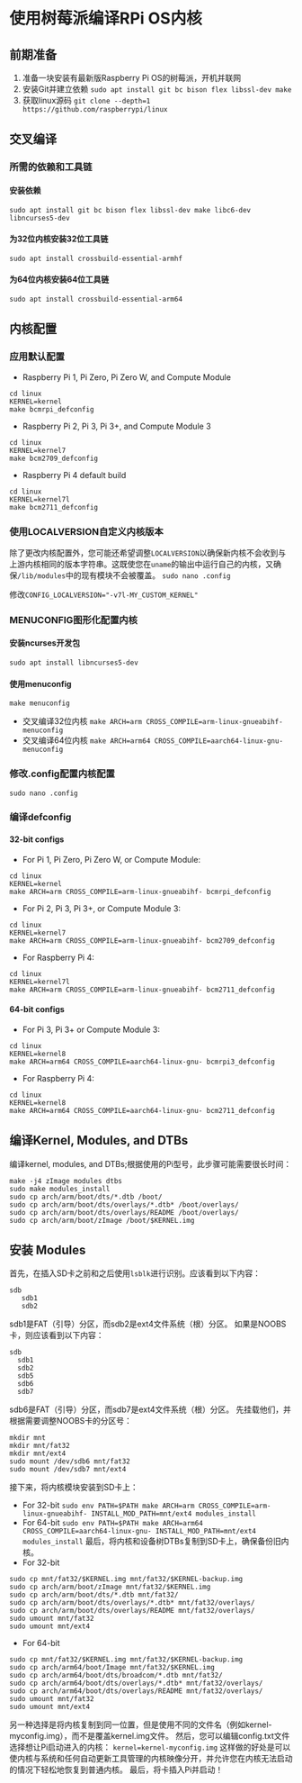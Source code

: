 # 使用树莓派编译RPi OS内核
##  前期准备
1. 准备一块安装有最新版Raspberry Pi OS的树莓派，开机并联网
2. 安装Git并建立依赖
`sudo apt install git bc bison flex libssl-dev make`
3. 获取linux源码
`git clone --depth=1 https://github.com/raspberrypi/linux`
## 交叉编译
### 所需的依赖和工具链
#### 安装依赖
`sudo apt install git bc bison flex libssl-dev make libc6-dev libncurses5-dev`
#### 为32位内核安装32位工具链
`sudo apt install crossbuild-essential-armhf`
#### 为64位内核安装64位工具链
`sudo apt install crossbuild-essential-arm64`
## 内核配置
### 应用默认配置
+ Raspberry Pi 1, Pi Zero, Pi Zero W, and Compute Module

```
cd linux
KERNEL=kernel
make bcmrpi_defconfig
```
+ Raspberry Pi 2, Pi 3, Pi 3+, and Compute Module 3 
```
cd linux
KERNEL=kernel7
make bcm2709_defconfig
```
+ Raspberry Pi 4 default build 
```
cd linux
KERNEL=kernel7l
make bcm2711_defconfig
```
### 使用LOCALVERSION自定义内核版本
除了更改内核配置外，您可能还希望调整`LOCALVERSION`以确保新内核不会收到与上游内核相同的版本字符串。这既使您在`uname`的输出中运行自己的内核，又确保`/lib/modules`中的现有模块不会被覆盖。
`sudo nano .config`

修改`CONFIG_LOCALVERSION="-v7l-MY_CUSTOM_KERNEL"`
### MENUCONFIG图形化配置内核
#### 安装ncurses开发包
`sudo apt install libncurses5-dev`
#### 使用menuconfig
`make menuconfig`
+ 交叉编译32位内核
`make ARCH=arm CROSS_COMPILE=arm-linux-gnueabihf- menuconfig`
+ 交叉编译64位内核
`make ARCH=arm64 CROSS_COMPILE=aarch64-linux-gnu- menuconfig`
### 修改.config配置内核配置
`sudo nano .config`
### 编译defconfig
#### 32-bit configs
+ For Pi 1, Pi Zero, Pi Zero W, or Compute Module:
```
cd linux
KERNEL=kernel
make ARCH=arm CROSS_COMPILE=arm-linux-gnueabihf- bcmrpi_defconfig
```
+ For Pi 2, Pi 3, Pi 3+, or Compute Module 3:
```
cd linux
KERNEL=kernel7
make ARCH=arm CROSS_COMPILE=arm-linux-gnueabihf- bcm2709_defconfig
```
+ For Raspberry Pi 4:
```
cd linux
KERNEL=kernel7l
make ARCH=arm CROSS_COMPILE=arm-linux-gnueabihf- bcm2711_defconfig
```
#### 64-bit configs
+ For Pi 3, Pi 3+ or Compute Module 3:
```
cd linux
KERNEL=kernel8
make ARCH=arm64 CROSS_COMPILE=aarch64-linux-gnu- bcmrpi3_defconfig
```
+ For Raspberry Pi 4:
```
cd linux
KERNEL=kernel8
make ARCH=arm64 CROSS_COMPILE=aarch64-linux-gnu- bcm2711_defconfig
```
## 编译Kernel, Modules, and DTBs
编译kernel, modules, and DTBs;根据使用的Pi型号，此步骤可能需要很长时间：
```
make -j4 zImage modules dtbs
sudo make modules_install
sudo cp arch/arm/boot/dts/*.dtb /boot/
sudo cp arch/arm/boot/dts/overlays/*.dtb* /boot/overlays/
sudo cp arch/arm/boot/dts/overlays/README /boot/overlays/
sudo cp arch/arm/boot/zImage /boot/$KERNEL.img
```
## 安装 Modules
首先，在插入SD卡之前和之后使用`lsblk`进行识别。应该看到以下内容：
```
sdb
   sdb1
   sdb2
```
sdb1是FAT（引导）分区，而sdb2是ext4文件系统（根）分区。
如果是NOOBS卡，则应该看到以下内容：
```
sdb
  sdb1
  sdb2
  sdb5
  sdb6
  sdb7
```
sdb6是FAT（引导）分区，而sdb7是ext4文件系统（根）分区。
先挂载他们，并根据需要调整NOOBS卡的分区号：
```
mkdir mnt
mkdir mnt/fat32
mkdir mnt/ext4
sudo mount /dev/sdb6 mnt/fat32
sudo mount /dev/sdb7 mnt/ext4
```
接下来，将内核模块安装到SD卡上：
+ For 32-bit
`sudo env PATH=$PATH make ARCH=arm CROSS_COMPILE=arm-linux-gnueabihf- INSTALL_MOD_PATH=mnt/ext4 modules_install`
+ For 64-bit
`sudo env PATH=$PATH make ARCH=arm64 CROSS_COMPILE=aarch64-linux-gnu- INSTALL_MOD_PATH=mnt/ext4 modules_install`
最后，将内核和设备树DTBs复制到SD卡上，确保备份旧内核。
+ For 32-bit
```
sudo cp mnt/fat32/$KERNEL.img mnt/fat32/$KERNEL-backup.img
sudo cp arch/arm/boot/zImage mnt/fat32/$KERNEL.img
sudo cp arch/arm/boot/dts/*.dtb mnt/fat32/
sudo cp arch/arm/boot/dts/overlays/*.dtb* mnt/fat32/overlays/
sudo cp arch/arm/boot/dts/overlays/README mnt/fat32/overlays/
sudo umount mnt/fat32
sudo umount mnt/ext4
```
+ For 64-bit
```
sudo cp mnt/fat32/$KERNEL.img mnt/fat32/$KERNEL-backup.img
sudo cp arch/arm64/boot/Image mnt/fat32/$KERNEL.img
sudo cp arch/arm64/boot/dts/broadcom/*.dtb mnt/fat32/
sudo cp arch/arm64/boot/dts/overlays/*.dtb* mnt/fat32/overlays/
sudo cp arch/arm64/boot/dts/overlays/README mnt/fat32/overlays/
sudo umount mnt/fat32
sudo umount mnt/ext4
```
另一种选择是将内核复制到同一位置，但是使用不同的文件名（例如kernel-myconfig.img），而不是覆盖kernel.img文件。 然后，您可以编辑config.txt文件选择想让Pi启动进入的内核：
`kernel=kernel-myconfig.img`
这样做的好处是可以使内核与系统和任何自动更新工具管理的内核映像分开，并允许您在内核无法启动的情况下轻松地恢复到普通内核。 最后，将卡插入Pi并启动！